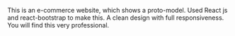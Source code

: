 This is an e-commerce website, which shows a proto-model. Used React js and react-bootstrap to make this. A clean design with full responsiveness. You will find this very professional.
